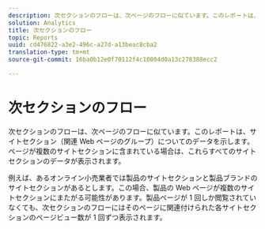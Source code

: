 ```yaml
---
description: 次セクションのフローは、次ページのフローに似ています。このレポートは、サイトセクション（関連 Web ページのグループ）についてのデータを示します。ページが複数のサイトセクションに含まれている場合は、これらすべてのサイトセクションのデータが表示されます。
solution: Analytics
title: 次セクションのフロー
topic: Reports
uuid: cd476822-a3e2-496c-a27d-a13beac8cba2
translation-type: tm+mt
source-git-commit: 16ba0b12e0f70112f4c10804d0a13c278388ecc2

---
```



# 次セクションのフロー

次セクションのフローは、次ページのフローに似ています。このレポートは、サイトセクション（関連 Web ページのグループ）についてのデータを示します。ページが複数のサイトセクションに含まれている場合は、これらすべてのサイトセクションのデータが表示されます。

例えば、あるオンライン小売業者では製品のサイトセクションと製品ブランドのサイトセクションがあるとします。この場合、製品の Web ページが複数のサイトセクションにまたがる可能性があります。製品ページが 1 回しか閲覧されていなくても、次セクションのフローにはそのページに関連付けられた各サイトセクションのページビュー数が 1 回ずつ表示されます。
